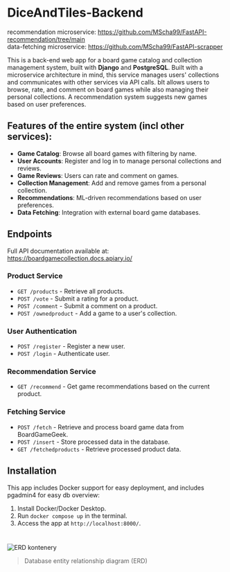 # DiceAndTiles-Backend
recommendation microservice: https://github.com/MScha99/FastAPI-recommendation/tree/main  
data-fetching microservice: https://github.com/MScha99/FastAPI-scrapper

This is a back-end web app for a board game catalog and collection management system, built with **Django** and **PostgreSQL**. Built with a microservice architecture in mind, this service manages users' collections and communicates with other services via API calls. bIt allows users to browse, rate, and comment on board games while also managing their personal collections. A recommendation system suggests new games based on user preferences.

## Features of the entire system (incl other services):
- **Game Catalog**: Browse all board games with filtering by name.
- **User Accounts**: Register and log in to manage personal collections and reviews.
- **Game Reviews**: Users can rate and comment on games.
- **Collection Management**: Add and remove games from a personal collection.
- **Recommendations**: ML-driven recommendations based on user preferences.
- **Data Fetching**: Integration with external board game databases.

## Endpoints
Full API documentation available at: https://boardgamecollection.docs.apiary.io/

### **Product Service**
- `GET /products` - Retrieve all products.
- `POST /vote` - Submit a rating for a product.
- `POST /comment` - Submit a comment on a product.
- `POST /ownedproduct` - Add a game to a user's collection.

### **User Authentication**
- `POST /register` - Register a new user.
- `POST /login` - Authenticate user.

### **Recommendation Service**
- `GET /recommend` - Get game recommendations based on the current product.

### **Fetching Service**
- `POST /fetch` - Retrieve and process board game data from BoardGameGeek.
- `POST /insert` - Store processed data in the database.
- `GET /fetchedproducts` - Retrieve processed product data.

## Installation
This app includes Docker support for easy deployment, and includes pgadmin4 for easy db overview:

1. Install Docker/Docker Desktop.
2. Run `docker compose up` in the terminal.
3. Access the app at `http://localhost:8000/`.

#

![ERD kontenery](https://github.com/user-attachments/assets/f9c558a2-52bd-4049-89ee-cd24ff554237)
> Database entity relationship diagram (ERD)

